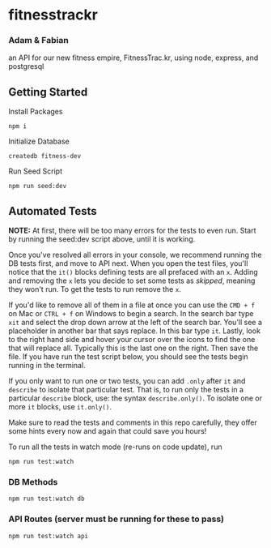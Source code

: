 # fitnesstrackr

### Adam & Fabian

an API for our new fitness empire, FitnessTrac.kr, using node, express, and postgresql

## Getting Started

Install Packages

    npm i

Initialize Database

    createdb fitness-dev

Run Seed Script

    npm run seed:dev

## Automated Tests

**NOTE:** At first, there will be too many errors for the tests to even run. Start by running the seed:dev script above, until it is working.

Once you've resolved all errors in your console, we recommend running the DB tests first, and move to API next. When you open the test files, you'll notice that the `it()` blocks defining tests are all prefaced with an `x`. Adding and removing the `x` lets you decide to set some tests as _skipped_, meaning they won't run. To get the tests to run remove the `x`.

If you'd like to remove all of them in a file at once you can use the `CMD + f` on Mac or `CTRL + f` on Windows to begin a search. In the search bar type `xit` and select the drop down arrow at the left of the search bar. You'll see a placeholder in another bar that says replace. In this bar type `it`. Lastly, look to the right hand side and hover your cursor over the icons to find the one that will replace all. Typically this is the last one on the right. Then save the file. If you have run the test script below, you should see the tests begin running in the terminal.

If you only want to run one or two tests, you can add `.only` after `it` and `describe` to isolate that particular test. That is, to run only the tests in a particular `describe` block, use: the syntax `describe.only()`. To isolate one or more `it` blocks, use `it.only()`.

Make sure to read the tests and comments in this repo carefully, they offer some hints every now and again that could save you hours!

To run all the tests in watch mode (re-runs on code update), run

    npm run test:watch

### DB Methods

    npm run test:watch db

### API Routes (server must be running for these to pass)

    npm run test:watch api
